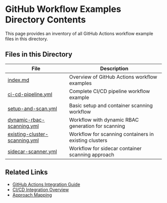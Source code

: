 # GitHub Workflow Examples Directory Contents

This page provides an inventory of all GitHub Actions workflow example files in this directory.

## Files in this Directory

| File | Description |
| ---- | ----------- |
| [index.md](index.md) | Overview of GitHub Actions workflow examples |
| [ci-cd-pipeline.yml](ci-cd-pipeline.yml) | Complete CI/CD pipeline workflow example |
| [setup-and-scan.yml](setup-and-scan.yml) | Basic setup and container scanning workflow |
| [dynamic-rbac-scanning.yml](dynamic-rbac-scanning.yml) | Workflow with dynamic RBAC generation for scanning |
| [existing-cluster-scanning.yml](existing-cluster-scanning.yml) | Workflow for scanning containers in existing clusters |
| [sidecar-scanner.yml](sidecar-scanner.yml) | Workflow for sidecar container scanning approach |

## Related Links

- [GitHub Actions Integration Guide](../integration/platforms/github-actions.md)
- [CI/CD Integration Overview](../integration/index.md)
- [Approach Mapping](../integration/approach-mapping.md)
